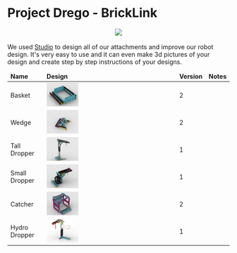 # Project Drego - BrickLink
<center><img src="https://static.bricklink.com/renovate/img/bl_holiday_turkey.svg"></center>

We used [Studio](https://www.bricklink.com/v3/studio/download.page?gclid=CjwKCAjwtp2bBhAGEiwAOZZTuEDtx5LvCSlo8GA4D2k6VJ-VTS6sQVNNgZ3v8I1XQEpQPe1hfcyMaBoCyXUQAvD_BwE) to design all of our attachments and improve our robot design. It's very easy to use and it can even make 3d pictures of your design and create step by step instructions of your designs.

<table>
  <thead><td><b>Name</b></td><td><b>Design</b></td><td><b>Version</b></td><td><b>Notes</b></td></thead>
  <tr><td>Basket</td><td><img src="../Media/FLL_SuperPowered-Attachment-M07.png" width="25%"></td><td>2</td><td></td></tr>
  <tr><td>Wedge</td><td><img src="../Media/FLL_SuperPowered-Attachment-M02_2.png" width="25%"></td><td>2</td><td></td></tr>
  <tr><td>Tall Dropper</td><td><img src="../Media/fll_superpowered-attachment-m14.png" width="25%"></td><td>1</td><td></td></tr>
  <tr><td>Small Dropper</td><td><img src="../Media/fll_superpowered-m3_attachment.png" width="25%"></td><td>1</td><td></td></tr>
  <tr><td>Catcher</td><td><img src="../Media/FLL_SuperPowered-Attachment-Catcher.png" width="25%"></td><td>2</td><td></td></tr>
  <tr><td>Hydro Dropper</td><td><img src="../Media/FLL_SuperPowered-Attachment-HydroDropper.png" width="25%"></td><td>1</td><td></td></tr>
</table>
